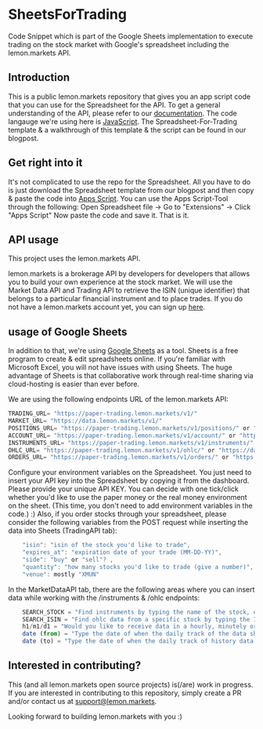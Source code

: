 # SheetsForTrading
Code Snippet which is part of the Google Sheets implementation to execute trading on the stock market with Google's spreadsheet including the lemon.markets API.


## Introduction
This is a public lemon.markets repository that gives you an app script code that you can use for the Spreadsheet for the API. To get a general understanding of the API, please refer to our [documentation](https://docs.lemon.markets). The code langauge we're using here is [JavaScript](https://developer.mozilla.org/en-US/docs/Web/JavaScript). The Spreadsheet-For-Trading template & a walkthrough of this template & the script can be found in our blogpost. 


## Get right into it 
It's not complicated to use the repo for the Spreadsheet. All you have to do is just download the Spreadsheet template from our blogpost and then copy & paste the code into [Apps Script](https://developers.google.com/apps-script). 
You can use the Apps Script-Tool through the following: Open Spreadsheet file -> Go to "Extensions" -> Click "Apps Script"
Now paste the code and save it. That is it. 

## API usage 

This project uses the lemon.markets API. 

lemon.markets is a brokerage API by developers for developers that allows you to build your own experience at the stock market. We will use the Market Data API and Trading API to retrieve the ISIN (unique identifier) that belongs to a particular financial instrument and to place trades. If you do not have a lemon.markets account yet, you can sign up [here](https://login.lemon.markets/u/login/identifier?state=hKFo2SA4RmVaaUpPWmtxcXdrb3NEeUdWVWpYY0VuejJtRU1Sd6Fur3VuaXZlcnNhbC1sb2dpbqN0aWTZIGFwV3RZM0RWblo4OHRmek9mSGNPQ09iSDh0Ylp1eUpmo2NpZNkgY0swQlhzc1V2U3lybUtVSVo3YTJLdmVvZ1F6eVNWSWo). 

## usage of Google Sheets

In addition to that, we're using [Google Sheets](https://www.google.com/sheets/about/) as a tool. Sheets is a free program to create & edit spreadsheets online. If you're familiar with Microsoft Excel, you will not have issues with using Sheets. The huge advantage of Sheets is that collaborative work through real-time sharing via cloud-hosting is easier than ever before. 

We are using the following endpoints URL of the lemon.markets API: 
```javascript
TRADING_URL= "https://paper-trading.lemon.markets/v1/"
MARKET_URL= "https://data.lemon.markets/v1/"
POSITIONS_URL= "https://paper-trading.lemon.markets/v1/positions/" or "https://data.lemon.markets/v1/positions/"
ACCOUNT_URL= "https://paper-trading.lemon.markets/v1/account/" or "https://data.lemon.markets/v1/account/"
INSTRUMENTS_URL= "https://paper-trading.lemon.markets/v1/instruments/" or "https://data.lemon.markets/v1/instruments/"
OHLC_URL= "https://paper-trading.lemon.markets/v1/ohlc/" or "https://data.lemon.markets/v1/ohlc/"
ORDERS_URL= "https://paper-trading.lemon.markets/v1/orders/" or "https://data.lemon.markets/v1/orders/"
```

Configure your environment variables on the Spreadsheet. You just need to insert your API key into the Spreadsheet by copying it from the dashboard. Please provide your unique API KEY. You can decide with one tick/click whether you'd like to use the paper money or the real money environment on the sheet. (This time, you don't need to add environment variables in the code.) :) 
Also, if you order stocks through your spreadsheet, please consider the following variables from the POST request while inserting the data into Sheets (TradingAPI tab):

```javascript
    "isin": "isin of the stock you'd like to trade",
    "expires_at": "expiration date of your trade (MM-DD-YY)",
    "side": "buy" or "sell"? ,
    "quantity": "how many stocks you'd like to trade (give a number)",
    "venue": mostly "XMUN"
```

In the MarketDataAPI tab, there are the following areas where you can insert data while working with the /instruments & /ohlc endpoints:

```javascript
    SEARCH_STOCK = "Find instruments by typing the name of the stock, e.g. Coinbase"
    SEARCH_ISIN = "Find ohlc data from a specific stock by typing the ISIN of the stock, e.g. LU1778762911 for Spotify"
    h1/m1/d1 = "Would you like to receive data in a hourly, minutely or daily rhythm?" 
    date (from) = "Type the date of when the daily track of the data should begin"
    date (to) = "Type the date of when the daily track of history data should stop. You don't need to fill this section if you're using h1 or m1 for time tracking" 
```

## Interested in contributing?

This (and all lemon.markets open source projects) is(/are) work in progress. If you are interested in contributing to this repository, simply create a PR and/or contact us at support@lemon.markets.

Looking forward to building lemon.markets with you :) 

